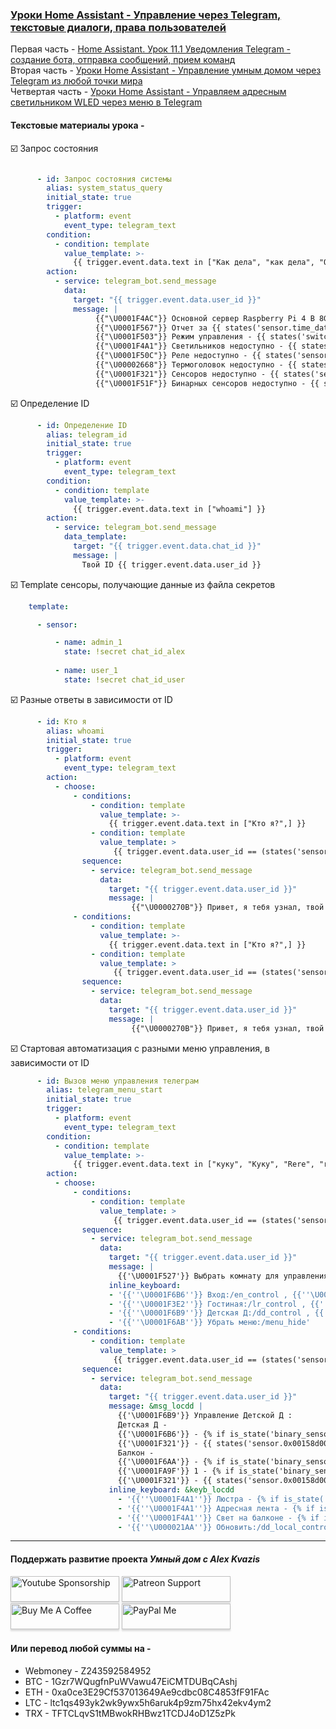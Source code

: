 ### [Уроки Home Assistant - Управление через Telegram, текстовые диалоги, права пользователей](https://youtu.be/gksZK58ZLDQ)

Первая часть - [Home Assistant. Урок 11.1 Уведомления Telegram - создание бота, отправка сообщений, прием команд](https://youtu.be/tV8RjvevVHs)    
Вторая часть - [Уроки Home Assistant - Управление умным домом через Telegram из любой точки мира](https://youtu.be/tPYXpQwDLYc)    
Четвертая часть - [Уроки Home Assistant - Управляем адресным светильником WLED через меню в Telegram](https://youtu.be/KqjjBY3QaCg)    


#### Текстовые материалы урока -    

:ballot_box_with_check: Запрос состояния    

```yaml

      - id: Запрос состояния системы
        alias: system_status_query
        initial_state: true
        trigger:
          - platform: event
            event_type: telegram_text
        condition:
          - condition: template
            value_template: >-
              {{ trigger.event.data.text in ["Как дела", "как дела", "Отчет", "отчет", "Статус", "статус"] }}
        action:
          - service: telegram_bot.send_message
            data:
              target: "{{ trigger.event.data.user_id }}"
              message: | 
                   {{"\U0001F4AC"}} Основной сервер Raspberry Pi 4 B 8GB
                   {{"\U0001F567"}} Отчет за {{ states('sensor.time_date') }}
                   {{"\U0001F503"}} Режим управления - {{ states('switch.control_mode') }} 
                   {{"\U0001F4A1"}} Светильников недоступно - {{ states('sensor.count_light_unavailable') }} 
                   {{"\U0001F50C"}} Реле недоступно - {{ states('sensor.count_switch_unavailable') }} 
                   {{"\U00002668"}} Термоголовок недоступно - {{ states('sensor.count_climate_unavailable') }} 
                   {{"\U0001F321"}} Сенсоров недоступно - {{ states('sensor.count_sensor_unavailable') }} 
                   {{"\U0001F51F"}} Бинарных сенсоров недоступно - {{ states('sensor.count_binary_sensor_unavailable') }}
```

:ballot_box_with_check: Определение ID    

```yaml
      - id: Определение ID
        alias: telegram_id
        initial_state: true
        trigger:
          - platform: event
            event_type: telegram_text
        condition:
          - condition: template
            value_template: >-
              {{ trigger.event.data.text in ["whoami"] }}
        action:
          - service: telegram_bot.send_message
            data_template:
              target: "{{ trigger.event.data.chat_id }}"
              message: |
                Твой ID {{ trigger.event.data.user_id }}
```

:ballot_box_with_check: Template сенсоры, получающие данные из файла секретов


```yaml
    template:

      - sensor:

          - name: admin_1
            state: !secret chat_id_alex
            
          - name: user_1
            state: !secret chat_id_user
```

:ballot_box_with_check: Разные ответы в зависимости от ID

```yaml
      - id: Кто я
        alias: whoami
        initial_state: true
        trigger:
          - platform: event
            event_type: telegram_text
        action:
          - choose:
              - conditions:      
                  - condition: template
                    value_template: >-
                      {{ trigger.event.data.text in ["Кто я?",] }}
                  - condition: template
                    value_template: >
                       {{ trigger.event.data.user_id == (states('sensor.admin_1')|int) }}
                sequence:
                  - service: telegram_bot.send_message
                    data:
                      target: "{{ trigger.event.data.user_id }}"
                      message: | 
                           {{"\U0000270B"}} Привет, я тебя узнал, твой статус - Администратор, доступ - полный
              - conditions:      
                  - condition: template
                    value_template: >-
                      {{ trigger.event.data.text in ["Кто я?",] }}
                  - condition: template
                    value_template: >
                       {{ trigger.event.data.user_id == (states('sensor.user_1')|int) }}
                sequence:
                  - service: telegram_bot.send_message
                    data:
                      target: "{{ trigger.event.data.user_id }}"
                      message: | 
                           {{"\U0000270B"}} Привет, я тебя узнал, твой статус - Пользователь, доступ - управление комнатой
```

:ballot_box_with_check: Стартовая автоматизация с разными меню управления, в зависимости от ID

```yaml
      - id: Вызов меню управления телеграм
        alias: telegram_menu_start
        initial_state: true
        trigger:
          - platform: event
            event_type: telegram_text
        condition:
          - condition: template
            value_template: >-
              {{ trigger.event.data.text in ["куку", "Куку", "Rere", "rere", "Привет", "привет", "Ghbdtn", "ghbdtn"] }}
        action:
          - choose:
              - conditions:
                  - condition: template
                    value_template: >
                       {{ trigger.event.data.user_id == (states('sensor.admin_1')|int) }}
                sequence:
                  - service: telegram_bot.send_message
                    data:
                      target: "{{ trigger.event.data.user_id }}"
                      message: |
                        {{'\U0001F527'}} Выбрать комнату для управления :
                      inline_keyboard: 
                      - '{{''\U0001F6B6''}} Вход:/en_control , {{''\U0001F6C0''}} Санузел:/bt_control'
                      - '{{''\U0001F3E2''}} Гостиная:/lr_control , {{''\U0001F374''}} Кухня:/kn_control'
                      - '{{''\U0001F6B9''}} Детская Д:/dd_control , {{''\U0001F6BA''}} Детская А:/da_control'
                      - '{{''\U0001F6AB''}} Убрать меню:/menu_hide'
              - conditions:
                  - condition: template
                    value_template: >
                       {{ trigger.event.data.user_id == (states('sensor.user_1')|int) }}
                sequence:
                  - service: telegram_bot.send_message
                    data:
                      target: "{{ trigger.event.data.user_id }}"
                      message: &msg_locdd |
                        {{'\U0001F6B9'}} Управление Детской Д :
                        Детская Д -
                        {{'\U0001F6B6'}} - {% if is_state('binary_sensor.0x00158d0001a66222_occupancy', 'on') %} Движение {% else %} Нет движения {% endif %} {{'\U0001FA9F'}} - {% if is_state('binary_sensor.0x00158d0001193697_contact', 'on') %} Открыто {% else %} Закрыто {% endif %}
                        {{'\U0001F321'}} - {{ states('sensor.0x00158d000156e92e_temperature') }} °C, {{'\U0001F4A7'}} - {{ states('sensor.0x00158d000156e92e_humidity') }} %
                        Балкон -
                        {{'\U0001F6AA'}} - {% if is_state('binary_sensor.0x00158d00015843d4_contact', 'on') %} Открыта {% else %} Закрыта {% endif %} 
                        {{'\U0001FA9F'}} 1 - {% if is_state('binary_sensor.0x00158d0001a65b68_contact', 'on') %} Открыто {% else %} Закрыто {% endif %}  {{'\U0001FA9F'}} 2 - {% if is_state('binary_sensor.0xec1bbdfffe3a653e_contact', 'on') %} Открыто {% else %} Закрыто {% endif %} 
                        {{'\U0001F321'}} - {{ states('sensor.0x00158d0001fa8321_temperature') }} °C, {{'\U0001F4A7'}} - {{ states('sensor.0x00158d0001fa8321_humidity') }} %
                      inline_keyboard: &keyb_locdd
                        - '{{''\U0001F4A1''}} Люстра - {% if is_state(''light.dd_ceiling_light'', ''off'')%}{{''🔴''}}{% else %}{{''🟢''}}{% endif %}:/toggle_locdd_ceiling_light , {{''\U0001F4A1''}} Бра - {% if is_state(''light.0x00158d000420dbab'', ''off'')%}{{''🔴''}}{% else %}{{''🟢''}}{% endif %}:/toggle_locdd_bra'
                        - '{{''\U0001F4A1''}} Адресная лента - {% if is_state(''light.dd_wled_light'', ''off'')%}{{''🔴''}}{% else %}{{''🟢''}}{% endif %}:/toggle_locdd_wled_light , {{''\U0001F4A1''}} Настольная - {% if is_state(''light.dd_table_lamp'', ''off'')%}{{''🔴''}}{% else %}{{''🟢''}}{% endif %}:/toggle_locdd_table_lamp'
                        - '{{''\U0001F4A1''}} Свет на балконе - {% if is_state(''light.0x680ae2fffe71ae63'', ''off'')%}{{''🔴''}}{% else %}{{''🟢''}}{% endif %}:/toggle_locdd_balcony_light '
                        - '{{''\U000021AA''}} Обновить:/dd_local_control' 
```

____
#### Поддержать развитие проекта *Умный дом с Alex Kvazis*    
<a href="https://www.youtube.com/channel/UCcq9onYHbs6go3kDpfBoqhg/join" target="_blank"><img src="https://raw.githubusercontent.com/kvazis/training/master/lessons/img/youtube.png" alt="Youtube Sponsorship" style="height: 41px !important;width: 174px !important;box-shadow: 0px 3px 2px 0px rgba(190, 190, 190, 0.5) !important;-webkit-box-shadow: 0px 3px 2px 0px rgba(190, 190, 190, 0.5) !important;" ></a>
<a href="https://www.patreon.com/alex_kvazis" target="_blank"><img src="https://raw.githubusercontent.com/kvazis/training/master/lessons/img/patreon-button.png" alt="Patreon Support" style="height: 41px !important;width: 174px !important;box-shadow: 0px 3px 2px 0px rgba(190, 190, 190, 0.5) !important;-webkit-box-shadow: 0px 3px 2px 0px rgba(190, 190, 190, 0.5) !important;" ></a>
<a href="https://www.buymeacoffee.com/greatkvazis" target="_blank"><img src="https://raw.githubusercontent.com/kvazis/training/master/lessons/img/buymeacoffee.png" alt="Buy Me A Coffee" style="height: 41px !important;width: 174px !important;box-shadow: 0px 3px 2px 0px rgba(190, 190, 190, 0.5) !important;-webkit-box-shadow: 0px 3px 2px 0px rgba(190, 190, 190, 0.5) !important;" ></a>
<a href="https://www.paypal.com/paypalme/greatkvazis" target="_blank"><img src="https://raw.githubusercontent.com/kvazis/training/master/lessons/img/paypal.png" alt="PayPal Me" style="height: 41px !important;width: 174px !important;box-shadow: 0px 3px 2px 0px rgba(190, 190, 190, 0.5) !important;-webkit-box-shadow: 0px 3px 2px 0px rgba(190, 190, 190, 0.5) !important;" ></a>

#### Или перевод любой суммы на -     
* Webmoney - Z243592584952
* BTC - 1Gzr7WQugfnPuWVawu47EiCMTDUBqCAshj
* ETH - 0xa0ce3E29Cf537013649Ae9cdbc08C4853fF91FAc
* LTC - ltc1qs493yk2wk9ywx5h6aruk4p9zm75hx42ekv4ym2
* TRX - TFTCLqvS1tMBwokRHBwz1TCDJ4oD1Z5zPk